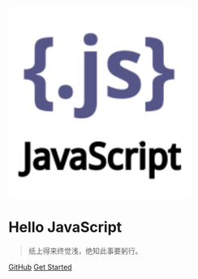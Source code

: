 <!-- _coverpage.md -->

<img src="_media/javascript_vertical_logo_icon_168606.svg" alt="logo" style="zoom:200%;" />

# **Hello  JavaScript**

> 纸上得来终觉浅，绝知此事要躬行。

[GitHub](https://github.com/ixfosa)
[Get Started](notes/01-js简介)

